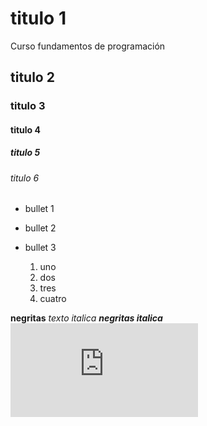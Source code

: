 # titulo 1
Curso fundamentos de programación 
## titulo 2
### titulo 3
#### titulo 4
##### titulo 5
###### titulo 6

* bullet 1
* bullet 2
* bullet 3

  1. uno
  2. dos
  3. tres
  4. cuatro

**negritas**
_texto italica_
***negritas italica***
![Descripcion Imagen](https://www.imprentaonline.net/blog/wp-content/webpc-passthru.php?src=https://www.imprentaonline.net/blog/wp-content/uploads/DALL%C2%B7E-2023-10-16-10.41.49-Illustration-depicting-a-humanoid-robot-with-half-of-its-face-transparent-revealing-intricate-circuits-and-gears-inside.-The-robot-is-holding-a-light-1.png&nocache=1)
